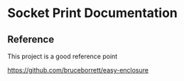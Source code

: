 # Socket Print Documentation

## Reference

This project is a good reference point

https://github.com/bruceborrett/easy-enclosure

